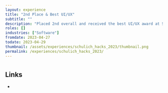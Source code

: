```yaml
---
layout: experience
title: "2nd Place & Best UI/UX"
subtitle: ""
description: "Placed 2nd overall and received the best UI/UX award at Schulich Hacks 2023 in Calgary, Alberta (in-person)"
roles: []
industries: ["Software"]
fromdate: 2023-04-27
todate: 2023-04-29
thumbnail: /assets/experiences/schulich_hacks_2023/thumbnail.png
permalink: /experiences/schulich_hacks_2023/
---
```


#

## Links

-

